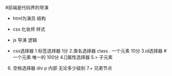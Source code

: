 #前端是代码界的导演
- html为演员 结构
- css 化妆师 样式
- js 导演 逻辑

- css选择器
1.标签选择器 1分
2.类名选择器 class .  一个元素 10分
3.id选择器 # 一个元素 唯一的 100分
4.[]属性选择器
5.> 子元素
6. 空格选择器 div p 内部 无论多少级别 
7.+ 兄弟节点

